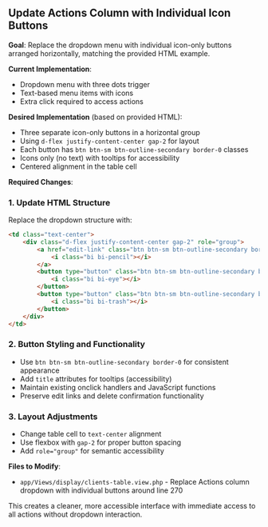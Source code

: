 ## Update Actions Column with Individual Icon Buttons

**Goal**: Replace the dropdown menu with individual icon-only buttons arranged horizontally, matching the provided HTML example.

**Current Implementation**: 
- Dropdown menu with three dots trigger
- Text-based menu items with icons
- Extra click required to access actions

**Desired Implementation** (based on provided HTML):
- Three separate icon-only buttons in a horizontal group
- Using `d-flex justify-content-center gap-2` for layout
- Each button has `btn btn-sm btn-outline-secondary border-0` classes
- Icons only (no text) with tooltips for accessibility
- Centered alignment in the table cell

**Required Changes**:

### 1. Update HTML Structure
Replace the dropdown structure with:
```html
<td class="text-center">
    <div class="d-flex justify-content-center gap-2" role="group">
        <a href="edit-link" class="btn btn-sm btn-outline-secondary border-0" title="Edit Client">
            <i class="bi bi-pencil"></i>
        </a>
        <button type="button" class="btn btn-sm btn-outline-secondary border-0" title="View Details" onclick="viewClientDetails(id)">
            <i class="bi bi-eye"></i>
        </button>
        <button type="button" class="btn btn-sm btn-outline-secondary border-0" title="Delete Client" onclick="deleteClient(id, name)">
            <i class="bi bi-trash"></i>
        </button>
    </div>
</td>
```

### 2. Button Styling and Functionality
- Use `btn btn-sm btn-outline-secondary border-0` for consistent appearance
- Add `title` attributes for tooltips (accessibility)
- Maintain existing onclick handlers and JavaScript functions
- Preserve edit links and delete confirmation functionality

### 3. Layout Adjustments
- Change table cell to `text-center` alignment
- Use flexbox with `gap-2` for proper button spacing
- Add `role="group"` for semantic accessibility

**Files to Modify**:
- `app/Views/display/clients-table.view.php` - Replace Actions column dropdown with individual buttons around line 270

This creates a cleaner, more accessible interface with immediate access to all actions without dropdown interaction.